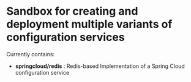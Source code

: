 # Sandbox for creating and deployment multiple variants of configuration services

Currently contains:

* **springcloud/redis** : Redis-based Implementation of a Spring Cloud configuration service

